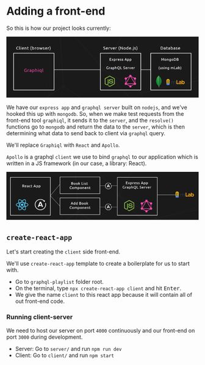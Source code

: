 # Adding a front-end

So this is how our project looks currently:

![alt text](../assets/proj-overview.png 'Project Overview')

We have our `express app` and `graphql server` built on `nodejs`, and we've hooked this up with `mongodb`. So, when we make test requests from the front-end tool `graphiql`, it sends it to the `server`, and the `resolve()` functions go to `mongodb` and return the data to the `server`, which is then determining what data to send back to client via `graphql` query.

We'll replace `Graphiql` with `React` and `Apollo`.

`Apollo` is a graphql `client` we use to bind `graphql` to our application which is written in a JS framework (in our case, a library: React).

![alt text](../assets/react-app.png 'The React App with Apollo GraphQL Client')

## `create-react-app`

Let's start creating the `client` side front-end.

We'll use `create-react-app` template to create a boilerplate for us to start with.

- Go to `graphql-playlist` folder root.
- On the terminal, type `npx create-react-app client` and hit <kbd>Enter</kbd>.
- We give the name `client` to this react app because it will contain all of out front-end code.

### Running client-server

We need to host our server on port `4000` continuously and our front-end on port `3000` during development.

- Server: Go to `server/` and run `npm run dev`
- Client: Go to `client/` and run `npm start`
